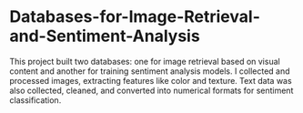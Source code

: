 # Databases-for-Image-Retrieval-and-Sentiment-Analysis
This project built two databases: one for image retrieval based on visual content and another for training sentiment analysis models.  I collected and processed images, extracting features like color and texture. Text data was also collected, cleaned, and converted into numerical formats for sentiment classification.

